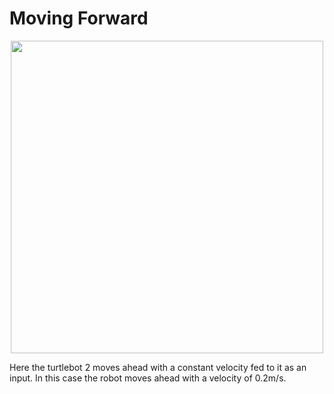 # Moving Forward

<p align="center"><img width="500" src="https://user-images.githubusercontent.com/44544565/205492189-238595c8-9f4b-48d9-9597-963dd0b68ed6.png">
</p>
Here the turtlebot 2 moves ahead with a constant velocity fed to it as an input. In this case the robot moves ahead with a velocity of 0.2m/s. 


